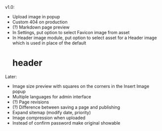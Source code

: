 v1.0:
* Upload image in popup
* Custom 404 on production
* (?) Markdown page preview
* In Settings, put option to select Favicon image from asset
* In Header image module, put option to select asset for a Header image
    which is used in place of the default <h1> header

Later:
* Image size preview with squares on the corners in the Insert Image popup
* Multiple languages for admin interface
* (?) Page revisions
* (?) Difference between saving a page and publishing
* Expand sitemap (modify date, priority)
* Image compression when uploaded
* Instead of confirm password make original showable
